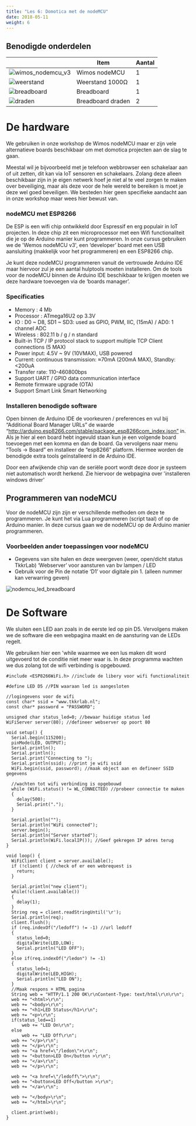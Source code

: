 ```yaml
---
title: "Les 6: Domotica met de nodeMCU"
date: 2018-05-11
weight: 6
---
```


## Benodigde onderdelen

|                                       | Item              | Aantal |
|---------------------------------------|-------------------|--------|
| ![wimos_nodemcu_v3](/images/wimos_nodemcu_v3.jpg) | Wimos nodeMCU |      1 |
| ![weerstand](/images/weerstand.jpg)   | Weerstand 1000Ω   |      1 |
| ![breadboard](/images/breadboard.jpg) | Breadboard        |      1 |
| ![draden](/images/draden.jpg)         | Breadboard draden |      2 |

# De hardware

We gebruiken in onze workshop de Wimos nodeMCU maar er zijn vele alternatieve boards beschikbaar om met domotica projecten aan de slag te gaan.

Meestal wil je bijvoorbeeld met je telefoon webbrowser een schakelaar aan of uit zetten, dit kan via IoT sensoren en schakelaars. Zolang deze alleen beschikbaar zijn in je eigen netwerk hoef je niet al te veel zorgen te maken over beveiliging, maar als deze voor de hele wereld te bereiken is moet je deze wel goed beveiligen. We besteden hier geen specifieke aandacht aan in onze workshop maar wees hier bewust van. 

### nodeMCU met ESP8266
De ESP is een wifi chip ontwikkeld door Espressif en erg populair in IoT projecten. In deze chip zit een microprocessor met een Wifi functionaliteit die je op de Arduino manier kunt programmeren. In onze cursus gebruiken we de 'Wemos nodeMCU v3', een ‘developer’ board met een USB aansluiting (makkelijk voor het programmeren) en een ESP8266 chip.

Je kunt deze nodeMCU programmeren vanuit de vertrouwde Arduino IDE maar hiervoor zul je een aantal hulptools moeten installeren.  Om de tools voor de nodeMCU binnen de Arduino IDE beschikbaar te krijgen moeten we deze hardware toevoegen via de ‘boards manager’. 

### Specificaties
- Memory : 4 Mb
- Processor : ATmega16U2 op 3.3V
- IO : D0 ~ D8, SD1 ~ SD3: used as GPIO, PWM, IIC, (15mA) / AD0: 1 channel ADC
- Wireless : 802.11 b / g / n standard
- Built-in TCP / IP protocol stack to support multiple TCP Client connections (5 MAX)
- Power input: 4.5V ~ 9V (10VMAX), USB powered
- Current: continuous transmission: ≈70mA (200mA MAX), Standby: <200uA
- Transfer rate: 110-460800bps
- Support UART / GPIO data communication interface
- Remote firmware upgrade (OTA)
- Support Smart Link Smart Networking

### Installeren benodigde software
Open binnen de Arduino IDE de voorkeuren / preferences en vul bij  “Additional Board Manager URLs” de waarde “http://arduino.esp8266.com/stable/package_esp8266com_index.json” in. Als je hier al een board hebt ingevuld staan kun je een volgende board toevoegen met een komma en dan de board.
Ga vervolgens naar menu “Tools -> Board” en installeer de “esp8266” platform. Hiermee worden de benodigde extra tools geïnstalleerd in de Arduino IDE.

Door een afwijkende chip van de seriële poort wordt deze door je systeem niet automatisch wordt herkend. Zie hiervoor de webpagina over 'installeren windows driver'

## Programmeren van nodeMCU
Voor de nodeMCU zijn zijn er verschillende methoden om deze te programmeren. Je kunt het via Lua programmeren (script taal) of op de Arduino manier. In deze cursus gaan we de nodeMCU op de Arduino manier programmeren.

### Voorbeelden ander toepassingen voor nodeMCU 
- Gegevens van site halen en deze weergeven (weer, open/dicht status TkkrLab)
‘Webserver’ voor aansturen van bv lampen / LED 
- Gebruik voor de Pin de notatie ‘D1’ voor digitale pin 1. (alleen nummer kan verwarring geven)

![nodemcu_led_breadboard](/images/nodemcu_led_breadboard.jpg)

# De Software

We sluiten een LED aan zoals in de eerste led op pin D5. Vervolgens maken we de software die een webpagina maakt en de aansturing van de LEDs regelt.

We gebruiken hier een 'while waarmee we een lus maken dit word uitgevoerd tot de conditie niet meer waar is. In deze programma wachten we dus zolang tot de wifi verbinding is opgebouwd.


```
#include <ESP8266WiFi.h> //include de libery voor wifi functionaliteit

#define LED D5 //PIN waaraan led is aangesloten

//logingevens voor de wifi
const char* ssid = "www.tkkrlab.nl";
const char* password = "PASSWORD";

unsigned char status_led=0; //bewaar huidige status led
WiFiServer server(80); //defineer webserver op poort 80

void setup() {
  Serial.begin(115200);
  pinMode(LED, OUTPUT); 
  Serial.println();
  Serial.println();
  Serial.print("Connecting to ");
  Serial.println(ssid); //print je wifi ssid
  WiFi.begin(ssid, password); //maak object aan en defineer SSID gegevens

  //wachten tot wifi verbinding is opgebouwd
  while (WiFi.status() != WL_CONNECTED) //probeer connectie te maken 
  {
    delay(500);
    Serial.print(".");
  }

  Serial.println("");
  Serial.println("WiFi connected");
  server.begin();
  Serial.println("Server started");
  Serial.println(WiFi.localIP()); //Geef gekregen IP adres terug
}

void loop() {
  WiFiClient client = server.available();
  if (!client) { //check of er een webrequest is
    return;
  }
  
  Serial.println("new client");
  while(!client.available())
  {
    delay(1);
  }
  String req = client.readStringUntil('\r');
  Serial.println(req);
  client.flush();
  if (req.indexOf("/ledoff") != -1) //url ledoff
  {
    status_led=0;   
    digitalWrite(LED,LOW);
    Serial.println("LED OFF");
  }
  else if(req.indexOf("/ledon") != -1)
  {
    status_led=1;
    digitalWrite(LED,HIGH);
    Serial.println("LED ON");
  }
  //Maak respons + HTML pagina
  String web = "HTTP/1.1 200 OK\r\nContent-Type: text/html\r\n\r\n";
  web += "<html>\r\n";
  web += "<body>\r\n";
  web += "<h1>LED Status</h1>\r\n";
  web += "<p>\r\n";
  if(status_led==1)
      web += "LED On\r\n";
  else
      web += "LED Off\r\n";
  web += "</p>\r\n";
  web += "</p>\r\n";
  web += "<a href=\"/ledon\">\r\n";
  web += "<button>LED On</button >\r\n";
  web += "</a>\r\n";
  web += "</p>\r\n";
  
  web += "<a href=\"/ledoff\">\r\n";
  web += "<button>LED Off</button >\r\n";
  web += "</a>\r\n";
  
  web += "</body>\r\n";
  web += "</html>\r\n";
  
  client.print(web);
}
```
